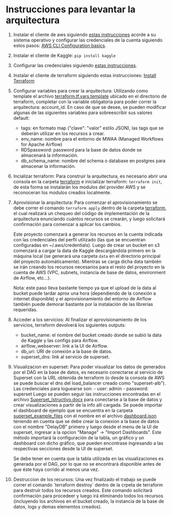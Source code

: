 # Instrucciones para levantar la arquitectura

1. Instalar el cliente de aws siguiendo [estas instrucciones](https://docs.aws.amazon.com/cli/latest/userguide/getting-started-install.html) acorde a su sistema
operativo y configurar las credenciales de la cuenta siguiendo estos pasos: [AWS CLI Configuration basics](https://docs.aws.amazon.com/cli/latest/userguide/cli-configure-quickstart.html).
2. Instalar el cliente de Kaggle: `pip install kaggle`
3. Configurar las credenciales siguiendo [estas instrucciones](https://github.com/Kaggle/kaggle-api#api-credentials).
4. Instalar el cliente de terraform siguiendo estas instrucciones: [Install Terraform](https://learn.hashicorp.com/tutorials/terraform/install-cli)

5. Configurar variables para crear la arquitectura:
    Utilizando como template el archivo [terraform.tf.vars.template](./terraform/terraform.tf.vars.template) ubicado en el directorio de terraform, 
    completar con la variable obligatoria para poder correr la arquitectura: account_id. En caso de que se desee, se pueden modificar algunas de las
    siguientes variables para sobreescribir sus valores default:
    - tags: en formato map ("clave": "valor" estilo JSON), las tags que se deberán utilizar en los recursos a crear.
    - env_name: nombre para el entorno de MWAA (Managed Workflows for Apache Airflow)
    - RDSpassword: password para la base de datos donde se almacenará la información.
    - db_schema_name: nombre del schema o database en postgres para almacenar la información.
    
6. Incializar terraform:
    Para construir la arquitectura, es necesario abrir una consola en la carpeta [terraform](./terraform) e inicializar terraform: `terraform init`,
    de esta forma se instalarán los modulos del provider AWS y se reconoceran los modulos creados localmente.

7. Aprovisionar la arquitectura:
    Para comenzar el aprovisionamiento se debe correr el comando `terraform apply` dentro de la carpeta [terraform](./terraform), el cual realizará 
    un chequeo del código de implementación de la arquitectura enunciando cuántos recursos se crearán, y luego solicitará confirmación para comenzar 
    a aplicar los cambios.

    Este proyecto comenzará a generar los recursos en la cuenta indicada con las credenciales del perfil utilizado (las que se encuentran configuradas 
    en ~/.aws/credentials). Luego de crear un bucket en s3 comenzará a cargar la data de Kaggle descargándola primero en la máquina local (se generará 
    una carpeta `data` en el directorio principal del proyecto automáticamente). Mientras se carga dicha data también se irán creando los recursos 
    necesarios para el resto del proyecto en la cuenta de AWS (VPC, subnets, instancia de base de datos, environment de Airflow, etc...).

    Nota: este paso lleva bastante tiempo ya que el upload de la data al bucket puede tardar aprox una hora (dependiendo de la conexión a internet disponible)
    y el aprovisionamiento del entorno de Airflow también puede demorar bastante por la instalación de las librerías requeridas.

8. Acceder a los servicios:
    Al finalizar el aprovisionamiento de los servicios, terraform devolverá los siguientes outputs:
    - bucket_name: el nombre del bucket creado donde se subió la data de Kaggle y las configs para Airflow.
    - airflow_webserver: link a la UI de Airflow.
    - db_uri: URI de conexión a la base de datos.
    - superset_dns: link al servicio de superset.

9. Visualizacion en superset:
    Para poder visualizar los datos de generados por el DAG en la base de datos, es necesario conectarse al servicio de Superset con la URL obtenida de terraform (o desde la consola de AWS se puede buscar el dns del load_balancer creado como "superset-alb"). Las credenciales para loguearse son:
        - user: admin
        - password: superset
    Luego se pueden seguir las instrucciones encontradas en el archivo [Superset_Istructivo.docx](./Superset_Istructivo.docx) para conectarse a la base de datos y crear visualizaciones a partir de la info allí cargada. 
    Se puede importar el dashboard de ejemplo que se encuentra en la carpeta [superset_example_files](./superset_example_files) con el nombre en el archivo [dashboard.json](./superset_example_files/dashboard.jsonl) teniendo en cuenta que se debe crear la conexion a la base de datos con el nombre "DelayDB" primero y luego desde el menu de la UI de superset, ingresar a la opcion "Manage" -> "Import Dashboards". Este método importará la configuración de la tabla, un gráfico y un dashboard con dicho gráfico, que pueden encontrase ingresando a las respectivas secciones desde la UI de superset.
    
    Se debe tener en cuenta que la tabla utilizada en las visualizaciones es generada por el DAG, por lo que no se encontrará disponible antes de que éste haya corrido al menos una vez.

10. Destruccion de los recursos:
    Una vez finalizado el trabajo se puede correr el comando `terraform destroy´ dentro de la crpeta de terraform para destruir todos los recursos creados. Este comando solicitará confirmación para procedeer y luego irá eliminando todos los recursos (incluyendo los archivos en el bucket creado, la instancia de la base de datos, logs y demas elememtos creados).

    